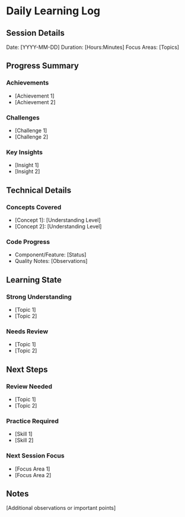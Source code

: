 # Daily Learning Log

## Session Details
Date: [YYYY-MM-DD]
Duration: [Hours:Minutes]
Focus Areas: [Topics]

## Progress Summary
### Achievements
- [Achievement 1]
- [Achievement 2]

### Challenges
- [Challenge 1]
- [Challenge 2]

### Key Insights
- [Insight 1]
- [Insight 2]

## Technical Details
### Concepts Covered
- [Concept 1]: [Understanding Level]
- [Concept 2]: [Understanding Level]

### Code Progress
- Component/Feature: [Status]
- Quality Notes: [Observations]

## Learning State
### Strong Understanding
- [Topic 1]
- [Topic 2]

### Needs Review
- [Topic 1]
- [Topic 2]

## Next Steps
### Review Needed
- [Topic 1]
- [Topic 2]

### Practice Required
- [Skill 1]
- [Skill 2]

### Next Session Focus
- [Focus Area 1]
- [Focus Area 2]

## Notes
[Additional observations or important points]